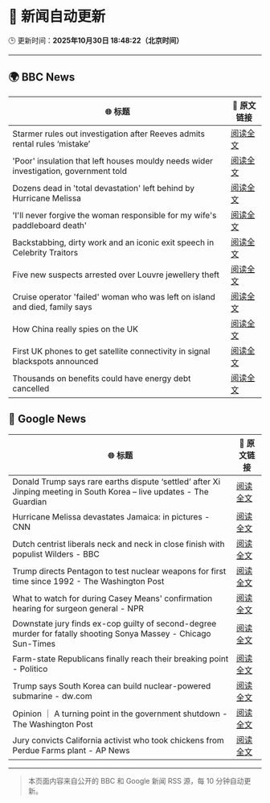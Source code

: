 # 🧠 新闻自动更新

🕒 更新时间：**2025年10月30日 18:48:22（北京时间）**

---

## 🌍 BBC News

| 🌐 标题 | 🔗 原文链接 |
|--------|-------------|
| Starmer rules out investigation after Reeves admits rental rules ‘mistake’ | [阅读全文](https://www.bbc.com/news/articles/cd04d0yxnrvo?at_medium=RSS&at_campaign=rss) |
| 'Poor' insulation that left houses mouldy needs wider investigation, government told | [阅读全文](https://www.bbc.com/news/articles/ce8g3018krro?at_medium=RSS&at_campaign=rss) |
| Dozens dead in 'total devastation' left behind by Hurricane Melissa | [阅读全文](https://www.bbc.com/news/articles/cy0kvrnyy4wo?at_medium=RSS&at_campaign=rss) |
| 'I'll never forgive the woman responsible for my wife's paddleboard death' | [阅读全文](https://www.bbc.com/news/articles/c9wv8gpneywo?at_medium=RSS&at_campaign=rss) |
| Backstabbing, dirty work and an iconic exit speech in Celebrity Traitors | [阅读全文](https://www.bbc.com/news/articles/c98n7k67y95o?at_medium=RSS&at_campaign=rss) |
| Five new suspects arrested over Louvre jewellery theft | [阅读全文](https://www.bbc.com/news/articles/cz91jnyelq2o?at_medium=RSS&at_campaign=rss) |
| Cruise operator 'failed' woman who was left on island and died, family says | [阅读全文](https://www.bbc.com/news/articles/cwyndvj3640o?at_medium=RSS&at_campaign=rss) |
| How China really spies on the UK | [阅读全文](https://www.bbc.com/news/articles/cgr4xpyrkdqo?at_medium=RSS&at_campaign=rss) |
| First UK phones to get satellite connectivity in signal blackspots announced | [阅读全文](https://www.bbc.com/news/articles/c993m88jer9o?at_medium=RSS&at_campaign=rss) |
| Thousands on benefits could have energy debt cancelled | [阅读全文](https://www.bbc.com/news/articles/c4gpzynky88o?at_medium=RSS&at_campaign=rss) |

## 📰 Google News

| 🌐 标题 | 🔗 原文链接 |
|--------|-------------|
| Donald Trump says rare earths dispute ‘settled’ after Xi Jinping meeting in South Korea – live updates - The Guardian | [阅读全文](https://news.google.com/rss/articles/CBMimwFBVV95cUxPZ3FwWFhaalNIMm5YcUcwT19rNTVhdWRkM3hEUXc0QzVtRnIwZDV5cWdycThjX3dTWjNXM3RaS2xVN1JkOFpoQmdVZXlvMGxyMDROV29NXzFKVXRfNEtLeVRFeHJSZVF0c3l0Y1NjSEdvS0tIeHlqZTU1V3RMdXRCUWk2b2VGQkVXTkQ0dEk1RnI1N1hGZUk2QTYzUQ?oc=5) |
| Hurricane Melissa devastates Jamaica: in pictures - CNN | [阅读全文](https://news.google.com/rss/articles/CBMiqwFBVV95cUxOaUVhZzZ4WWNscU50NEF5TVROOEZZUWQteEhWRHBQdk9HR3BrOEpyYlItUi1zaUpDY28xYWhfVGhRVEo1MnRSanl0UjJERkdDYkU3M2tNT0ZZekRTRF9XQU84ak1Ya090ZEctM0RhUjhJS193VzdWWFVyU05WTlVJNjZtWTVXdkRBUTUtSWhDRDdLQUluTkhoemNFZWhXX3RBZ0xONHoyY25ZX3M?oc=5) |
| Dutch centrist liberals neck and neck in close finish with populist Wilders - BBC | [阅读全文](https://news.google.com/rss/articles/CBMiWkFVX3lxTE5nWUFZaTJhYmxRalJpWTJ0eWdBVE83OUU0TUplMlFwRTg3LWphcnlwVGdBTW5NaVFrR3Z4SmtCbHpYRDlvMU1iaFFvakFWLXpCMWhHWlFjdFZ3QdIBX0FVX3lxTFA1ajQ2ajk5MEVTeW9Ld1drQ3ZpSVJRbkppdmhXNnpHY0lWX0VHM1VoeDZvbTQwSG50czhnc1lYQ0ZPWUl3Q1piQ2FKYXVMMHBNeG5jOFh5UnR4Y2VoRmRv?oc=5) |
| Trump directs Pentagon to test nuclear weapons for first time since 1992 - The Washington Post | [阅读全文](https://news.google.com/rss/articles/CBMiggFBVV95cUxQNlZyTTVfLU9sSTJFbHVUZkpESFFFRkt6ek1Lck1LY1MxUVZPRjFQYktGYWxUTHRQUWdITXVfMVJqRGhLSDN2bEJVUjR5YUtLSkhsdjBDaHFZcG05dmFHVGZTRkMxRDRnaXZyaVdCMDd2MWxqcVBrWDRVSlJzZWFPM0F3?oc=5) |
| What to watch for during Casey Means' confirmation hearing for surgeon general - NPR | [阅读全文](https://news.google.com/rss/articles/CBMimAFBVV95cUxOeTY5akZSd3diWlVkVldiN1VXQUZSVEN5alR6SUVnNjRmY1ViMXNHNnNsWXNseURPZ2NRTmJsa2pKNDB5WThieE90ZmtHWUdRY3VSMHhib0t1cGQ5UFJqOHVxOTVrSW10LXVaanM0RmJSdExzTktRRkxJXzd0QVZSXzdJVjFJVEdzdkhNWExYeGVDdURKVEZyLQ?oc=5) |
| Downstate jury finds ex-cop guilty of second-degree murder for fatally shooting Sonya Massey - Chicago Sun-Times | [阅读全文](https://news.google.com/rss/articles/CBMisgFBVV95cUxOR2xCYi04b2RuNGR5OWNSUGtMQTJUNEQwX1FjenpVY0tvUlVUMXlMaVI4NFdad0ZSbDdDY0tsZ2FnMk41UG8xX3dJVnUwYkF3OUF6eWs1emFRVmsycU12T05KeWZzWnFQNmtkNU9kZWEzWFJES3JvTWd2SF9mTktBclNWU2dNY3MyQm41OWxaSnpYZ1ZyTmNSb0Y3Si0xTzRUR3pITnhONlRlVmlNYWd5T2V3?oc=5) |
| Farm-state Republicans finally reach their breaking point - Politico | [阅读全文](https://news.google.com/rss/articles/CBMilgFBVV95cUxNNENPZ00zOUphZ2pBNlE1dmNxU3oyblBBNXJVV0kweWtZR3IwM18yR3ZhWmtkd3J1WEtiMlU3dVl3b1BxQ1ZUbjU2NU15cXNQVVpMSDlnOVB0LTE0WUZKZmFNMGJEN2hiMDl6Ylp1ZnpEYlY2RHlaY2NuTW1sYTFHMWUzUmVzRHRVSWlNQndyTlZfYXRmeWc?oc=5) |
| Trump says South Korea can build nuclear-powered submarine - dw.com | [阅读全文](https://news.google.com/rss/articles/CBMilgFBVV95cUxPR1U4VHBuWUlGWWxtNHN3ZE94T3l0SGlnSUV0ZmNTZXJIdGk0enRVOUZGNmdQVGRmSkxjbUs5enFOb1V5SWhDa2pMTkp2cW1vcG9oMGZJQW1ZLWpjeFZmRWxFcTVDV1hESE80Y0g5T1NEMllxaVZBaGVCY1N5Y2NnUVhvbXhSdFBTa0dYYktubkNsc2xsT3fSAZYBQVVfeXFMTVliUjczalRxNHBpT2VNXzVLOEpGMzZtSmtaZWttdHRkV0JpOEREOWZtTGx4MlJuNWZTdDF0eTVXZmdtTEcyRHU5MjBabVpxMUs5YkNZOWFiOF9lZFJ0WmFqU2MwZElOS04xXzJ0b2FGUTZJYTJyTWdyUXlUQzdMWnJ0bFNXM3dvREwwU2REa2RfcmZhZVZB?oc=5) |
| Opinion ｜ A turning point in the government shutdown - The Washington Post | [阅读全文](https://news.google.com/rss/articles/CBMingFBVV95cUxOUEtPNlZvLWxOWVMtekR6RTNVcGNDYjRMNGZTaEt4bWJwQi1DQTRYNmJsOWI0TVpieHFHQ2JPdDhILXpiRmdDeGVMbmNRS2tLVzlPU2dnSGxmRTVvTndjUDd6TThkOTN1bjZzdjJpX1ZpSVp5bmRQbGtIV1BSUExaYVBlTGJlNUdRUWFUNzBUMEpzeTBTQm4xTmlpdENDUQ?oc=5) |
| Jury convicts California activist who took chickens from Perdue Farms plant - AP News | [阅读全文](https://news.google.com/rss/articles/CBMirAFBVV95cUxPS3ZOTWJ0czRreXViYy0wSzJVdWZRdFJtTy1jVXpLQTZkYnpwVkhKSzdYaUUxTkNrOW1BLUVuR1pqTGhmczJzZVh1bEIxbkhhZG5KMmt4UFQ3SUllUWZwc0tDME95Ri1qNXRHb1lYSll5VWw1OFB1MEZhYjF3WS1ON2stQjJVUmF1UWRaTzhHWGdtRE5laFlOMkVoSXo2U1M4MEJDcjJpY09mLWpN?oc=5) |

---
> 本页面内容来自公开的 BBC 和 Google 新闻 RSS 源，每 10 分钟自动更新。